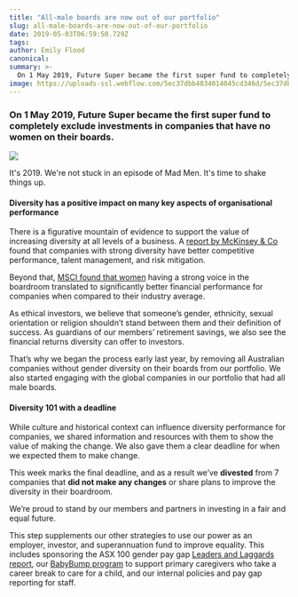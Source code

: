 ```yaml
---
title: "All-male boards are now out of our portfolio"
slug: all-male-boards-are-now-out-of-our-portfolio
date: 2019-05-03T06:59:50.729Z
tags: 
author: Emily Flood
canonical: 
summary: >-
  On 1 May 2019, Future Super became the first super fund to completely exclude investments in companies that have no women on their boards.
image: https://uploads-ssl.webflow.com/5ec37dbb4834014045cd346d/5ec37dbc4834014a40cd3dc8_All-male-board-divested-tiny.jpg
---
```


### On 1 May 2019, Future Super became the **first super fund** to completely exclude investments in companies that have no women on their boards.

![](https://uploads-ssl.webflow.com/5ec37dbb4834014045cd346d/5ec37dbc4834014a40cd3dc8_All-male-board-divested-tiny.jpg)

It's 2019. We're not stuck in an episode of Mad Men. It's time to shake things up.

#### Diversity has a positive impact on many key aspects of organisational performance

There is a figurative mountain of evidence to support the value of increasing diversity at all levels of a business. A [report by McKinsey & Co](https://assets.mckinsey.com/~/media/857F440109AA4D13A54D9C496D86ED58.ashx) found that companies with strong diversity have better competitive performance, talent management, and risk mitigation.

Beyond that, [MSCI found that women](https://www.msci.com/documents/10199/fd1f8228-cc07-4789-acee-3f9ed97ee8bb) having a strong voice in the boardroom translated to significantly better financial performance for companies when compared to their industry average.

As ethical investors, we believe that someone’s gender, ethnicity, sexual orientation or religion shouldn’t stand between them and their definition of success. As guardians of our members’ retirement savings, we also see the financial returns diversity can offer to investors.

That’s why we began the process early last year, by removing all Australian companies without gender diversity on their boards from our portfolio. We also started engaging with the global companies in our portfolio that had all male boards.

#### Diversity 101 with a deadline

While culture and historical context can influence diversity performance for companies, we shared information and resources with them to show the value of making the change. We also gave them a clear deadline for when we expected them to make change.

This week marks the final deadline, and as a result we’ve **divested** from 7 companies that **did not make any changes** or share plans to improve the diversity in their boardroom.  

We’re proud to stand by our members and partners in investing in a fair and equal future.

This step supplements our other strategies to use our power as an employer, investor, and superannuation fund to improve equality. This includes sponsoring the ASX 100 gender pay gap [Leaders and Laggards report](https://accr.org.au/gender-pay-equity-report/), our [BabyBump program](https://www.myfuturesuper.com.au/babybump) to support primary caregivers who take a career break to care for a child, and our internal policies and pay gap reporting for staff.

